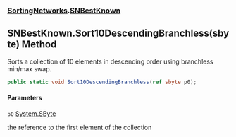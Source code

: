 ### [SortingNetworks](SortingNetworks.md 'SortingNetworks').[SNBestKnown](SortingNetworks.SNBestKnown.md 'SortingNetworks.SNBestKnown')

## SNBestKnown.Sort10DescendingBranchless(sbyte) Method

Sorts a collection of 10 elements in descending order using branchless min/max swap.

```csharp
public static void Sort10DescendingBranchless(ref sbyte p0);
```
#### Parameters

<a name='SortingNetworks.SNBestKnown.Sort10DescendingBranchless(sbyte).p0'></a>

`p0` [System.SByte](https://docs.microsoft.com/en-us/dotnet/api/System.SByte 'System.SByte')

the reference to the first element of the collection